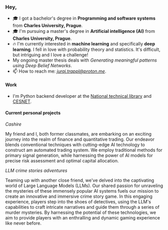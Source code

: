 ### Hey, 

- 🎓 I got a bachelor's degree in **Programming and software systems** from **Charles University, Prague**.
- 🎓 I'm pursuing a master's degree in **Artificial intelligence (AI)** from **Charles University, Prague**.
- 🔥 I'm currently interested in **machine learning** and specifically **deep learning**. I fell in love with probability theory and statistics. It's difficult, but intriguing and I love a challenge!
- My ongoing master thesis deals with *Generating meaningful patterns using Deep Belief Networks*.
- 📫 How to reach me: *juraj.trappl@proton.me*.

#### Work

- I'm Python backend developer at the [National technical library](https://www.techlib.cz/en/) and [CESNET](https://www.cesnet.cz/?lang=en).

#### Current personal projects

*Cashire*

My friend and I, both former classmates, are embarking on an exciting journey into the realm of finance and quantitative trading. Our endeavor blends conventional techniques with cutting-edge AI technology to construct am automated trading system. We employ traditional methods for primary signal generation, while harnessing the power of AI models for precise risk assessment and optimal capital allocation.

*LLM crime stories adventures*

Teaming up with another close friend, we've delved into the captivating world of Large Language Models (LLMs). Our shared passion for unraveling the mysteries of these immensely popular AI systems fuels our mission to create an innovative and immersive crime story game. In this engaging experience, players step into the shoes of detectives, using the LLM's capabilities to craft intricate narratives and guide them through a series of murder mysteries. By harnessing the potential of these technologies, we aim to provide players with an enthralling and dynamic gaming experience like never before.
